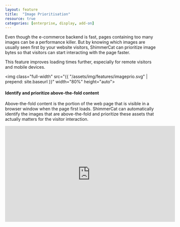 ```yaml
---
layout: feature
title:  "Image Prioritisation"
resource: true
categories: [enterprise, display, add-on]
---
```

Even though the e-commerce backend is fast, pages containing too many images can be a performance killer. But by knowing which images are usually seen first by your website visitors, ShimmerCat can prioritize image bytes so that visitors can start interacting with the page faster.

This feature improves loading times further, especially for remote visitors and mobile devices. 

<img class="full-width" src="{{ "/assets/img/features/imageprio.svg" | prepend: site.baseurl }}" width="80%" height="auto">

#### Identify and prioritize above-the-fold content
Above-the-fold content is the portion of the web page that is visible in a browser window when the page first loads. ShimmerCat can automatically identify the images that are above-the-fold and prioritize these assets that actually matters for the visitor interaction.


<iframe width="560" height="315" src="https://www.youtube.com/embed/rmg0x_ezmBA" frameborder="0" allow="autoplay; encrypted-media" allowfullscreen></iframe>


